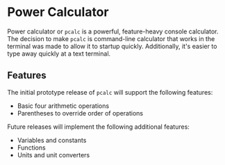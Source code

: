 # Power Calculator

Power calculator or `pcalc` is a powerful, feature-heavy console calculator. The
decision to make `pcalc` is command-line calculator that works in the terminal
was made to allow it to startup quickly. Additionally, it's easier to type away
quickly at a text terminal.

## Features

The initial prototype release of `pcalc` will support the following features:

* Basic four arithmetic operations
* Parentheses to override order of operations

Future releases will implement the following additional features:

* Variables and constants
* Functions
* Units and unit converters
